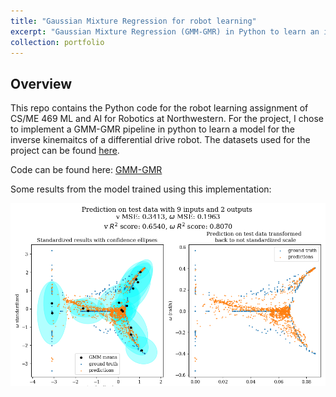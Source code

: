 ```yaml
---
title: "Gaussian Mixture Regression for robot learning"
excerpt: "Gaussian Mixture Regression (GMM-GMR) in Python to learn an inverse kinematics model of a robot based on a given dataset<br/><img src='/images/gmmgmr.png'>"
collection: portfolio
---
```


## Overview
This repo contains the Python code for the robot learning assignment of CS/ME 469 ML and AI for Robotics at Northwestern. For the project, I chose to implement a GMM-GMR pipeline in python to learn a model for the inverse kinemaitcs of a differential drive robot. The datasets used for the project can be found [here](http://asrl.utias.utoronto.ca/datasets/mrclam/index.html).

Code can be found here: [GMM-GMR](https://github.com/larisaycl/gmmgmr-mlai21)

Some results from the model trained using this implementation:

![](/images/gmmgmr.png)
